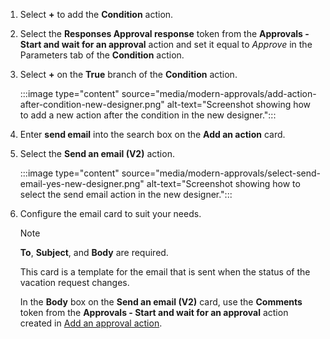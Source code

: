 1. Select **+** to add the **Condition** action.
1. Select the **Responses Approval response** token from the **Approvals - Start and wait for an approval** action and set it equal to *Approve* in the Parameters tab of the **Condition** action.

1. Select **+** on the **True** branch of the **Condition** action.

    :::image type="content" source="media/modern-approvals/add-action-after-condition-new-designer.png" alt-text="Screenshot showing how to add a new action after the condition in the new designer.":::
1. Enter **send email** into the search box on the **Add an action** card.
1. Select the **Send an email (V2)** action.

    :::image type="content" source="media/modern-approvals/select-send-email-yes-new-designer.png" alt-text="Screenshot showing how to select the send email action in the new designer.":::
1. Configure the email card to suit your needs.

     >[!NOTE]
     > **To**, **Subject**, and **Body** are required.

     This card is a template for the email that is sent when the status of the vacation request changes.

     In the **Body** box on the **Send an email (V2)** card, use the **Comments** token from the **Approvals - Start and wait for an approval** action created in [Add an approval action](../modern-approvals.md#add-an-approval-action).
